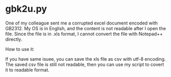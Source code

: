 # gbk2u.py

One of my colleague sent me a corrupted excel document encoded with GB2312. My OS is in English, and the content is not readable after I open the file. Since the file is in .xls format, I cannot convert the file with Notepad++ directly. 

How to use it:

If you have same isuee, you can save the xls file as csv with utf-8 encoding. The saved csv file is still not readable, then you can use my script to covert it to readable format.

